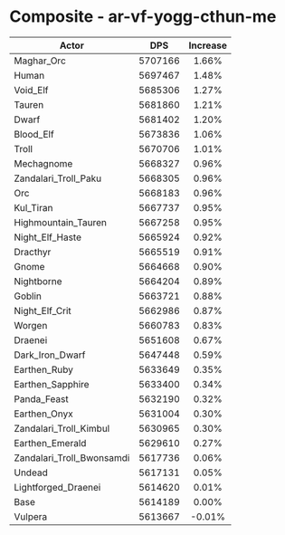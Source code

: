 # Composite - ar-vf-yogg-cthun-me
| Actor | DPS | Increase |
|---|:---:|:---:|
|Maghar_Orc|5707166|1.66%|
|Human|5697467|1.48%|
|Void_Elf|5685306|1.27%|
|Tauren|5681860|1.21%|
|Dwarf|5681402|1.20%|
|Blood_Elf|5673836|1.06%|
|Troll|5670706|1.01%|
|Mechagnome|5668327|0.96%|
|Zandalari_Troll_Paku|5668305|0.96%|
|Orc|5668183|0.96%|
|Kul_Tiran|5667737|0.95%|
|Highmountain_Tauren|5667258|0.95%|
|Night_Elf_Haste|5665924|0.92%|
|Dracthyr|5665519|0.91%|
|Gnome|5664668|0.90%|
|Nightborne|5664204|0.89%|
|Goblin|5663721|0.88%|
|Night_Elf_Crit|5662986|0.87%|
|Worgen|5660783|0.83%|
|Draenei|5651608|0.67%|
|Dark_Iron_Dwarf|5647448|0.59%|
|Earthen_Ruby|5633649|0.35%|
|Earthen_Sapphire|5633400|0.34%|
|Panda_Feast|5632190|0.32%|
|Earthen_Onyx|5631004|0.30%|
|Zandalari_Troll_Kimbul|5630965|0.30%|
|Earthen_Emerald|5629610|0.27%|
|Zandalari_Troll_Bwonsamdi|5617736|0.06%|
|Undead|5617131|0.05%|
|Lightforged_Draenei|5614620|0.01%|
|Base|5614189|0.00%|
|Vulpera|5613667|-0.01%|
